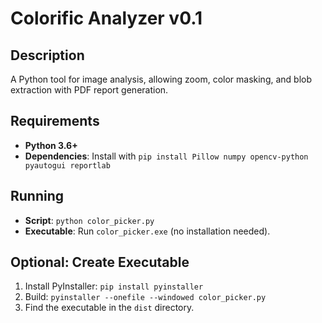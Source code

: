 # Colorific Analyzer v0.1

## Description
A Python tool for image analysis, allowing zoom, color masking, and blob extraction with PDF report generation.

## Requirements
- **Python 3.6+**
- **Dependencies**: Install with `pip install Pillow numpy opencv-python pyautogui reportlab`

## Running
- **Script**: `python color_picker.py`
- **Executable**: Run `color_picker.exe` (no installation needed).

## Optional: Create Executable
1. Install PyInstaller: `pip install pyinstaller`
2. Build: `pyinstaller --onefile --windowed color_picker.py`
3. Find the executable in the `dist` directory.
